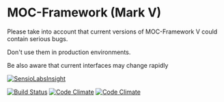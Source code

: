 MOC-Framework (Mark V)
======================

Please take into account that current versions of MOC-Framework V could contain serious bugs.

Don't use them in production environments.

Be also aware that current interfaces may change rapidly

[![SensioLabsInsight](https://insight.sensiolabs.com/projects/4c5ba9a5-cbe2-4a8b-94ba-1596edd99c53/big.png)](https://insight.sensiolabs.com/projects/4c5ba9a5-cbe2-4a8b-94ba-1596edd99c53)

[![Build Status](https://travis-ci.org/DerDu/MOC-Framework-Mark-V.svg?branch=development)](https://travis-ci.org/DerDu/MOC-Framework-Mark-V)
[![Code Climate](https://codeclimate.com/github/DerDu/MOC-Framework-Mark-V/badges/gpa.svg)](https://codeclimate.com/github/DerDu/MOC-Framework-Mark-V)
[![Code Climate](https://codeclimate.com/github/DerDu/MOC-Framework-Mark-V/badges/gpa.svg)](https://codeclimate.com/github/DerDu/MOC-Framework-Mark-V)
